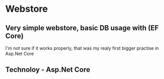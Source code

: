 # Webstore

## Very simple webstore, basic DB usage with (EF Core)
I'm not sure if it works properly, that was my realy first bigger practise in Asp.Net Core

## Technoloy - Asp.Net Core


